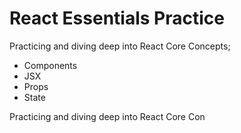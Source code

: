 # React Essentials Practice

Practicing and diving deep into React Core Concepts; 
- Components
- JSX
- Props
- State

Practicing and diving deep into React Core Con
